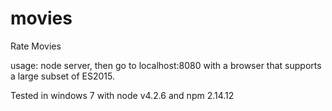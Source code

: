 # movies
Rate Movies

usage: node server, then go to localhost:8080 with a browser that supports a large subset of ES2015.

Tested in windows 7 with node v4.2.6 and npm 2.14.12
